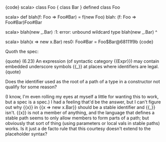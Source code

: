 {code}
scala> class Foo { class Bar }
defined class Foo

scala> def blah(f: Foo => Foo#Bar) = f(new Foo)
blah: (f: Foo => Foo#Bar)Foo#Bar

scala> blah(new _.Bar)
<console>:1: error: unbound wildcard type
       blah(new _.Bar)
                ^

scala> blah(x => new x.Bar)
res0: Foo#Bar = Foo$Bar@68111f9b
{code}

Quoth the spec:

{quote}
(6.23) An expression (of syntactic category {{Expr}}) may contain embedded underscore symbols {{_}} at places where identifiers are legal.
{quote}

Does the identifier used as the root of a path of a type in a constructor not qualify for some reason?

(I know, I'm even rolling my eyes at myself a little for wanting this to work, but a spec is a spec.)
I had a feeling that'd be the answer, but I can't figure out why {{x}} in {{x => new x.Bar}} should be a stable identifier and {{_}} isn't. {{x}} is not a member of anything, and the language that defines a stable path seems to only allow members to form parts of a path; but obviously that sort of thing (using parameters or local vals in stable paths) works. Is it just a de facto rule that this courtesy doesn't extend to the placeholder syntax?
